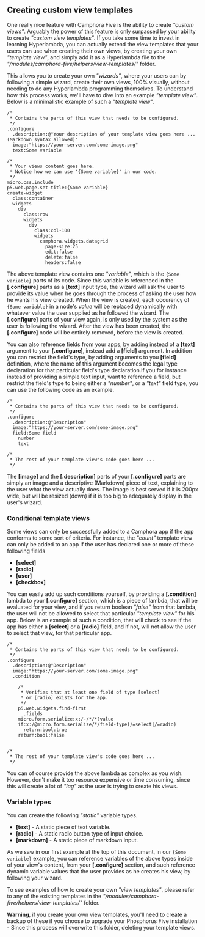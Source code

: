 
## Creating custom view templates

One really nice feature with Camphora Five is the ability to create _"custom views"_. Arguably the power
of this feature is only surpassed by your ability to create _"custom view templates"_. If you take some
time to invest in learning Hyperlambda, you can actually extend the view templates that your users can
use when creating their own views, by creating your own _"template view"_, and simply add it as a Hyperlambda
file to the _"/modules/camphora-five/helpers/view-templates/"_ folder.

This allows you to create your own _"wizards"_, where your users can by following a simple wizard, create
their own views, 100% visually, without needing to do any Hyperlambda programming themselves. To understand
how this process works, we'll have to dive into an example _"template view"_. Below is a minimalistic
example of such a _"template view"_.

```hyperlambda
/*
 * Contains the parts of this view that needs to be configured.
 */
.configure
  .description:@"Your description of your template view goes here ... (Markdown syntax allowed)"
  image:"https://your-server.com/some-image.png"
  text:Some variable

/*
 * Your views content goes here.
 * Notice how we can use '{Some variable}' in our code.
 */
micro.css.include
p5.web.page.set-title:{Some variable}
create-widget
  class:container
  widgets
    div
      class:row
      widgets
        div
          class:col-100
          widgets
            camphora.widgets.datagrid
              page-size:25
              edit:false
              delete:false
              headers:false

```

The above template view contains one _"variable"_, which is the `{Some variable}` parts of its code.
Since this variable is referenced in the __[.configure]__ parts as a __[text]__ input type, the wizard
will ask the user to provide its value when he goes through the process of asking the user how he
wants his view created. When the view is created, each occurency of `{Some variable}` in a node's
_value_ will be replaced dynamically with whatever value the user supplied as he followed the wizard.
The __[.configure]__ parts of your view again, is only used by the system as the user is following the
wizard. After the view has been created, the __[.configure]__ node will be entirely removed, before
the view is created.

You can also reference fields from your apps, by adding instead of a __[text]__ argument to your
__[.configure]__, instead add a __[field]__ argument. In addition you can restrict the field's type,
by adding arguments to you __[field]__ definition, where the name of this argument becomes the legal
type declaration for that particular field's type declaration.If you for instance instead of providing
a simple text input, want to reference a field, but restrict the field's type to being either a _"number"_,
or a _"text"_ field type, you can use the following code as an example.

```hyperlambda
/*
 * Contains the parts of this view that needs to be configured.
 */
.configure
  .description:@"Description"
  image:"https://your-server.com/some-image.png"
  field:Some field
    number
    text

/*
 * The rest of your template view's code goes here ...
 */
```

The __[image]__ and the __[.description]__ parts of your __[.configure]__ parts are simply an image
and a descriptive (Markdown) piece of text, explaining to the user what the view actually does. The
image is best served if it is 200px wide, but will be resized (down) if it is too big to adequately
display in the user's wizard.

### Conditional template views

Some views can only be successfully added to a Camphora app if the app conforms to some sort of
criteria. For instance, the _"count"_ template view can only be added to an app if the user has
declared one or more of these following fields

* __[select]__
* __[radio]__
* __[user]__
* __[checkbox]__

You can easily add up such conditions yourself, by providing a __[.condition]__ lambda to your
__[.configure]__ section, which is a piece of lambda, that will be evaluated for your view, and
if you return boolean _"false"_ from that lambda, the user will not be allowed to select that
particular _"template view"_ for his app. Below is an example of such a condition, that will
check to see if the app has either a __[select]__ or a __[radio]__ field, and if not, will not
allow the user to select that view, for that particular app.

```hyperlambda
/*
 * Contains the parts of this view that needs to be configured.
 */
.configure
  .description:@"Description"
  image:"https://your-server.com/some-image.png"
  .condition

    /*
     * Verifies that at least one field of type [select]
     * or [radio] exists for the app.
     */
    p5.web.widgets.find-first
      .fields
    micro.form.serialize:x:/-/*/*?value
    if:x:/@micro.form.serialize/*/field-type(/=select|/=radio)
      return:bool:true
    return:bool:false


/*
 * The rest of your template view's code goes here ...
 */
```

You can of course provide the above lambda as complex as you wish. However, don't make it too resource
expensive or time consuming, since this will create a lot of _"lag"_ as the user is trying to create
his views.

### Variable types

You can create the following _"static"_ variable types.

* __[text]__ - A static piece of text variable.
* __[radio]__ - A static radio button type of input choice.
* __[markdown]__ - A static piece of markdown input.

As we saw in our first example at the top of this document, in our `{Some variable}` example,
you can reference variables of the above types inside of your view's content, from your __[.configure]__
section, and such reference dynamic variable values that the user provides as he creates his view,
by following your wizard.

To see examples of how to create your own _"view templates"_, please refer to any of the existing
templates in the _"/modules/camphora-five/helpers/view-templates/"_ folder.

**Warning**, if you create your own view templates, you'll need to create a backup of these if you choose
to upgrade your Phosphorus Five installation - Since this process will overwrite this folder, deleting
your template views.

